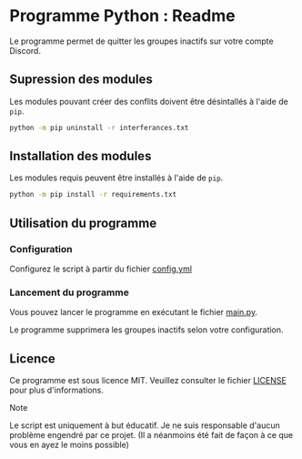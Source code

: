 # Programme Python : Readme

Le programme permet de quitter les groupes inactifs sur votre compte Discord.

## Supression des modules

Les modules pouvant créer des conflits doivent être désintallés à l'aide de `pip`.

```bash
python -m pip uninstall -r interferances.txt
```

## Installation des modules

Les modules requis peuvent être installés à l'aide de `pip`.

```bash
python -m pip install -r requirements.txt
```

## Utilisation du programme

### Configuration

Configurez le script à partir du fichier [config.yml](/config.yml)

### Lancement du programme

Vous pouvez lancer le programme en exécutant le fichier [main.py](/main.py).

Le programme supprimera les groupes inactifs selon votre configuration.

## Licence
Ce programme est sous licence MIT. Veuillez consulter le fichier [LICENSE](/LICENSE) pour plus d'informations.

> [!NOTE]
> Le script est uniquement à but éducatif. Je ne suis responsable d'aucun problème engendré par ce projet. (Il a néanmoins été fait de façon à ce que vous en ayez le moins possible)
